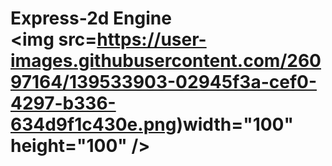 # Express-2d Engine</br> <img src=https://user-images.githubusercontent.com/26097164/139533903-02945f3a-cef0-4297-b336-634d9f1c430e.png)width="100" height="100" />
